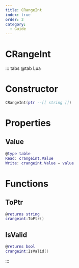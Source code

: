 ```yaml
---
title: CRangeInt
index: true
order: 2
category:
  - Guide
---
```


# CRangeInt

::: tabs
@tab Lua
# Constructor
```lua
CRangeInt(ptr --[[ string ]])
```
# Properties
## Value 
```lua
@type table
Read: crangeint.Value
Write: crangeint.Value = value
```
# Functions
## ToPtr
```lua
@returns string
crangeint:ToPtr()
```
## IsValid
```lua
@returns bool
crangeint:IsValid()
```

:::